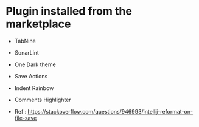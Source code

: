# Plugin installed from the marketplace

- TabNine
- SonarLint
- One Dark theme
- Save Actions
- Indent Rainbow
- Comments Highlighter

- Ref : https://stackoverflow.com/questions/946993/intellij-reformat-on-file-save